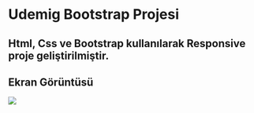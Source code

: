 <h1>Udemig Bootstrap Projesi</h2>

<h2>Html, Css ve Bootstrap kullanılarak Responsive proje geliştirilmiştir.</h2>

<h2>Ekran Görüntüsü</h2>

![](BtProject.gif)
